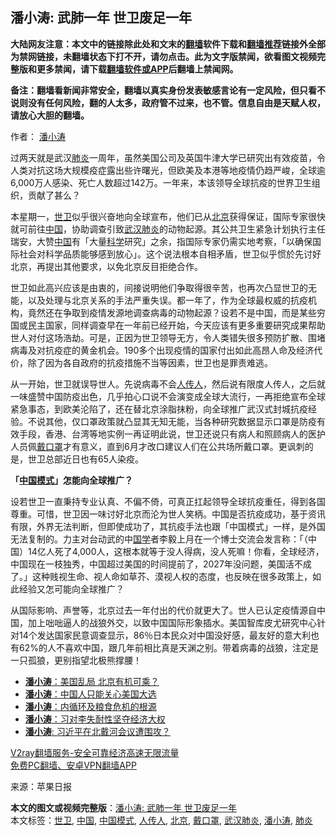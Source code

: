  <h2>潘小涛: 武肺一年 世卫废足一年</h2> <p class="notice"><b>大陆网友注意：本文中的链接除此处和文末的<a href="https://github.com/bannedbook/fanqiang" >翻墙</a>软件下载和<a href="https://github.com/killgcd/justmysocks/blob/master/README.md">翻墙推荐</a>链接外全部为禁网链接，未翻墙状态下打不开，请勿点击。此为文字版禁闻，欲看图文视频完整版和更多禁闻，请下载<a href="https://github.com/bannedbook/fanqiang">翻墙软件或APP</a>后翻墙上禁闻网。</p><p>备注：翻墙看新闻非常安全，翻墙以真实身份发表敏感言论有一定风险，但只看不说则没有任何风险，翻的人太多，政府管不过来，也不管。信息自由是天赋人权，请放心大胆的翻墙。</b></p>  <div class="entry"> <p>作者： <a href="https://www.bannedbook.org/bnews/tag/%E6%BD%98%E5%B0%8F%E6%B6%9B/" class="st_tag internal_tag" rel="tag" title="标签 潘小涛 下的日志">潘小涛</a></p> <p>过两天就是武汉<a href="https://www.bannedbook.org/bnews/tag/%e8%82%ba%e7%82%8e/" class="st_tag internal_tag" rel="tag" title="标签 肺炎 下的日志">肺炎</a>一周年，虽然美国公司及英国牛津大学已研究出有效疫苗，令人类对抗这场大规模疫症露出些许曙光，但欧美及本港等地疫情仍趋严峻，全球逾6,000万人感染、死亡人数超过142万。一年来，本该领导全球抗疫的世界卫生组织，贡献了甚么？</p>  <p>本星期一，<a href="https://www.bannedbook.org/bnews/tag/%E4%B8%96%E5%8D%AB/" class="st_tag internal_tag" rel="tag" title="标签 世卫 下的日志">世卫</a>似乎很兴奋地向全球宣布，他们已从<a href="https://www.bannedbook.org/bnews/tag/%e5%8c%97%e4%ba%ac/" class="st_tag internal_tag" rel="tag" title="标签 北京 下的日志">北京</a>获得保证，国际专家很快就可前往<span class='wp_keywordlink_affiliate'><a href="https://www.bannedbook.org/" title="中国" target="_blank">中国</a></span>，协助调查引致<a href="https://www.bannedbook.org/bnews/tag/%e6%ad%a6%e6%b1%89%e8%82%ba%e7%82%8e/" class="st_tag internal_tag" rel="tag" title="标签 武汉肺炎 下的日志">武汉肺炎</a>的动物起源。其公共卫生紧急计划执行主任瑞安，大赞<a href="https://www.bannedbook.org/bnews/tag/%E4%B8%AD%E5%9B%BD/" class="st_tag internal_tag" rel="tag" title="标签 中国 下的日志">中国</a>有「大量<span class='wp_keywordlink'><a href="https://www.bannedbook.org/forum11/topic309.html" title="禁片：“科学”的棍子" target="_blank">科学</a></span>研究」之余，指国际专家仍需实地考察，「以确保国际社会对科学品质能够感到放心」。这个说法根本自相矛盾，世卫似乎惯於先讨好北京，再提出其他要求，以免北京反目拒绝合作。</p> <p>世卫如此高兴应该是由衷的，间接说明他们争取得很辛苦，也再次凸显世卫的无能，以及处理与北京关系的手法严重失误。都一年了，作为全球最权威的抗疫机构，竟然还在争取到疫情发源地调查病毒的动物起源？设若不是中国，而是某些穷国或民主国家，同样调查早在一年前已经开始，今天应该有更多重要研究成果帮助世人对付这场浩劫。可是，正因为世卫领导无方，令人类错失很多预防扩散、围堵病毒及对抗疫症的黄金机会。190多个出现疫情的国家付出如此高昂人命及经济代价，除了因为各自政府的抗疫措施不当等因素，世卫也是罪责难逃。</p>  <p>从一开始，世卫就误导世人。先说病毒不会<a href="https://www.bannedbook.org/bnews/tag/%E4%BA%BA%E4%BC%A0%E4%BA%BA/" class="st_tag internal_tag" rel="tag" title="标签 人传人 下的日志">人传人</a>，然后说有限度人传人，之后就一味盛赞中国防疫出色，几乎拍心口说不会演变成全球大流行，一再拒绝宣布全球紧急事态，到欧美沦陷了，还在替北京涂脂抹粉，向全球推广武汉式封城抗疫经验。不说其他，仅口罩政策就凸显其无知无能，当各种研究数据显示口罩是防疫有效手段，香港、台湾等地实例一再证明此说，世卫还说只有病人和照顾病人的医护人员佩<a href="https://www.bannedbook.org/bnews/tag/%E6%88%B4%E5%8F%A3%E7%BD%A9/" class="st_tag internal_tag" rel="tag" title="标签 戴口罩 下的日志">戴口罩</a>才有意义，直到6月才改口建议人们在公共场所戴口罩。更讽刺的是，世卫总部近日也有65人染疫。</p> <p><strong>「<a href="https://www.bannedbook.org/bnews/tag/%E4%B8%AD%E5%9B%BD%E6%A8%A1%E5%BC%8F/" class="st_tag internal_tag" rel="tag" title="标签 中国模式 下的日志">中国模式</a>」怎能向全球推广？</strong></p>  <p>设若世卫一直秉持专业认真、不偏不倚，可真正扛起领导全球抗疫重任，得到各国尊重。可惜，世卫因一味讨好北京而沦为世人笑柄。中国是否抗疫成功，基于资讯有限，外界无法判断，但即使成功了，其抗疫手法也跟「中国模式」一样，是外国无法复制的。力主对台动武的中<span class='wp_keywordlink'><a href="https://www.bannedbook.org/forum24/" title="国学传统文化禁书" target="_blank">国学</a></span>者李毅上月在一个博士交流会发言称：「（中国）14亿人死了4,000人，这根本就等于没人得病，没人死嘛！你看，全球经济，中国现在一枝独秀，中国超过美国的时间提前了，2027年没问题，美国活不成了。」这种贱视生命、视人命如草芥、漠视人权的态度，也反映在很多政策上，如此经验又怎可能向全球推广？</p> <p>从国际影响、声誉等，北京过去一年付出的代价就更大了。世人已认定疫情源自中国，加上咄咄逼人的战狼外交，以致中国国际形象插水。美国智库皮尤研究中心针对14个发达国家民意调查显示，86％日本民众对中国没好感，最友好的意大利也有62%的人不喜欢中国，跟几年前相比真是天渊之别。带着病毒的战狼，注定是一只孤狼，更别指望北极熊撑腰！</p>  <ul class='op-related-articles' title='相关阅读'> <li><a href='https://www.bannedbook.org/bnews/comments/20201114/1430854.html' target='_blank'><b>潘小涛</b>：美国乱局 北京有机可乘？</a></li> <li><a href='https://www.bannedbook.org/bnews/comments/20201107/1427226.html' target='_blank'><b>潘小涛</b>：中国人只能关心美国大选</a></li> <li><a href='https://www.bannedbook.org/bnews/comments/20200912/1394950.html' target='_blank'><b>潘小涛</b>：内循环及粮食危机的根源</a></li> <li><a href='https://www.bannedbook.org/bnews/comments/20200829/1387537.html' target='_blank'><b>潘小涛</b>：习对李失耐性坚夺经济大权</a></li> <li><a href='https://www.bannedbook.org/bnews/comments/20200822/1383866.html' target='_blank'><b>潘小涛</b>: 习近平在北戴河会议遭围攻？</a></li> </ul> <p class="texttj"> <a href="https://www.bannedbook.org/forum23/topic22702.html" target="_blank">V2ray翻墙服务-安全可靠经济高速无限流量</a><br/> <a href="https://github.com/bannedbook/fanqiang/wiki/%E7%A6%81%E9%97%BB%E7%BD%91%E5%AE%89%E5%8D%93%E7%BF%BB%E5%A2%99%E6%96%B0%E9%97%BBAPP" target="_blank">免费PC翻墙、安卓VPN翻墙APP</a></p><p> 来源：苹果日报 </p><a name='sharetosocial'></a>       <div><b>本文的图文或视频完整版</b>：<a href='https://www.bannedbook.org/bnews/comments/20201128/1438482.html'>潘小涛: 武肺一年 世卫废足一年</a></div>  </div><!--END ENTRY--> <div class="postfooter"> <div>本文标签：<a href="https://www.bannedbook.org/bnews/tag/%E4%B8%96%E5%8D%AB/" rel="tag">世卫</a>, <a href="https://www.bannedbook.org/bnews/tag/%E4%B8%AD%E5%9B%BD/" rel="tag">中国</a>, <a href="https://www.bannedbook.org/bnews/tag/%E4%B8%AD%E5%9B%BD%E6%A8%A1%E5%BC%8F/" rel="tag">中国模式</a>, <a href="https://www.bannedbook.org/bnews/tag/%E4%BA%BA%E4%BC%A0%E4%BA%BA/" rel="tag">人传人</a>, <a href="https://www.bannedbook.org/bnews/tag/%e5%8c%97%e4%ba%ac/" rel="tag">北京</a>, <a href="https://www.bannedbook.org/bnews/tag/%E6%88%B4%E5%8F%A3%E7%BD%A9/" rel="tag">戴口罩</a>, <a href="https://www.bannedbook.org/bnews/tag/%e6%ad%a6%e6%b1%89%e8%82%ba%e7%82%8e/" rel="tag">武汉肺炎</a>, <a href="https://www.bannedbook.org/bnews/tag/%E6%BD%98%E5%B0%8F%E6%B6%9B/" rel="tag">潘小涛</a>, <a href="https://www.bannedbook.org/bnews/tag/%e8%82%ba%e7%82%8e/" rel="tag">肺炎</a></div>  </div><!--END POSTFOOTER--> 